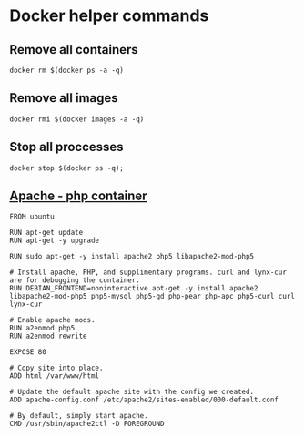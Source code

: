 # Docker helper commands

## Remove all containers

```
docker rm $(docker ps -a -q)
```

## Remove all images

```
docker rmi $(docker images -a -q)
```

## Stop all proccesses 

```
docker stop $(docker ps -q);
```

## [Apache - php container](https://medium.com/dev-tricks/apache-and-php-on-docker-44faef716150)

```
FROM ubuntu

RUN apt-get update
RUN apt-get -y upgrade

RUN sudo apt-get -y install apache2 php5 libapache2-mod-php5

# Install apache, PHP, and supplimentary programs. curl and lynx-cur are for debugging the container.
RUN DEBIAN_FRONTEND=noninteractive apt-get -y install apache2 libapache2-mod-php5 php5-mysql php5-gd php-pear php-apc php5-curl curl lynx-cur

# Enable apache mods.
RUN a2enmod php5
RUN a2enmod rewrite

EXPOSE 80

# Copy site into place.
ADD html /var/www/html

# Update the default apache site with the config we created.
ADD apache-config.conf /etc/apache2/sites-enabled/000-default.conf

# By default, simply start apache.
CMD /usr/sbin/apache2ctl -D FOREGROUND
```
